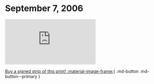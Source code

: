 # September 7, 2006

![](https://www.achewood.com/comic.php?date=09072006)

[Buy a signed strip of this print! :material-image-frame:](https://achewood-holiday-pop-up.myshopify.com/products/strip#09072006){ .md-button .md-button--primary }
